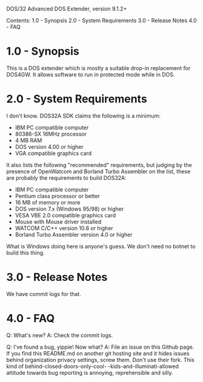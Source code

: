DOS/32 Advanced DOS Extender, version 9.1.2+

Contents:
  1.0 - Synopsis
  2.0 - System Requirements
  3.0 - Release Notes
  4.0 - FAQ




1.0 - Synopsis
==============
This is a DOS extender which is mostly a suitable drop-in replacement
for DOS4GW. It allows software to run in protected mode while in DOS.

2.0 - System Requirements
=========================
I don't know. DOS32A SDK claims the following is a minimum:
- IBM PC compatible computer
- 80386-SX 16MHz processor
- 4 MB RAM
- DOS version 4.00 or higher
- VGA compatible graphics card

It also lists the following "recommended" requirements, but judging by the
presence of OpenWatcom and Borland Turbo Assembler on the list, these are
probably the requirements to build DOS32A:
- IBM PC compatible computer
- Pentium class processor or better
- 16 MB of memory or more
- DOS version 7.x (Windows 95/98) or higher
- VESA VBE 2.0 compatible graphics card
- Mouse with Mouse driver installed
- WATCOM C/C++ version 10.6 or higher
- Borland Turbo Assembler version 4.0 or higher

What is Windows doing here is anyone's guess. We don't need no botnet to build
this thing.

3.0 - Release Notes
===================
We have commit logs for that.

4.0 - FAQ
=========
Q: What's new?
A: Check the commit logs.

Q: I've found a bug, yippie! Now what?
A: File an issue on this Github page. If you find this README.md on another
git hosting site and it hides issues behind organization privacy settings,
screw them. Don't use their fork. This kind of behind-closed-doors-only-cool-
-kids-and-illuminati-allowed attitude towards bug reporting is annoying,
reprehensible and silly.
